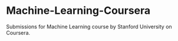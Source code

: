 # Machine-Learning-Coursera

Submissions for Machine Learning course by Stanford University on Coursera.
